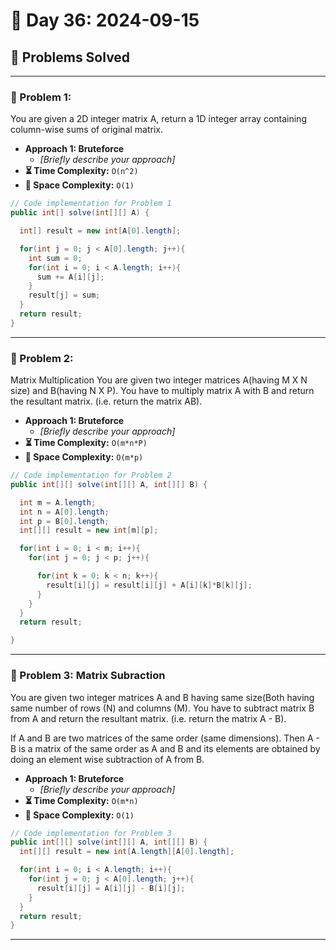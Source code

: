 
# 📅 Day 36: 2024-09-15

## 🚀 Problems Solved

---

### 🧩 Problem 1: 
  You are given a 2D integer matrix A, return a 1D integer array containing column-wise sums of original matrix.
- **Approach 1: Bruteforce**
  - *[Briefly describe your approach]*
- **⏳ Time Complexity:** `O(n^2)`
- **💾 Space Complexity:** `O(1)`

```java
// Code implementation for Problem 1
public int[] solve(int[][] A) {

  int[] result = new int[A[0].length];

  for(int j = 0; j < A[0].length; j++){
    int sum = 0;
    for(int i = 0; i < A.length; i++){
      sum += A[i][j];
    }
    result[j] = sum;
  }
  return result;
}
```
---

### 🧩 Problem 2: 
Matrix Multiplication
You are given two integer matrices A(having M X N size) and B(having N X P). You have to multiply matrix A with B and return the resultant matrix. (i.e. return the matrix AB).

- **Approach 1: Bruteforce**
  - *[Briefly describe your approach]*
- **⏳ Time Complexity:** `O(m*n*P)`
- **💾 Space Complexity:** `O(m*p)`

```java
// Code implementation for Problem 2
public int[][] solve(int[][] A, int[][] B) {

  int m = A.length;
  int n = A[0].length;
  int p = B[0].length;
  int[][] result = new int[m][p];

  for(int i = 0; i < m; i++){
    for(int j = 0; j < p; j++){

      for(int k = 0; k < n; k++){
        result[i][j] = result[i][j] + A[i][k]*B[k][j];
      }
    }
  }
  return result;

}
```
---

### 🧩 Problem 3: Matrix Subraction
You are given two integer matrices A and B having same size(Both having same number of rows (N) and columns (M). You have to subtract matrix B from A and return the resultant matrix. (i.e. return the matrix A - B).

If A and B are two matrices of the same order (same dimensions). Then A - B is a matrix of the same order as A and B and its elements are obtained by doing an element wise subtraction of A from B.
- **Approach 1: Bruteforce**
  - *[Briefly describe your approach]*
- **⏳ Time Complexity:** `O(m*n)`
- **💾 Space Complexity:** `O(1)`

```java
// Code implementation for Problem 3
public int[][] solve(int[][] A, int[][] B) {
  int[][] result = new int[A.length][A[0].length];

  for(int i = 0; i < A.length; i++){
    for(int j = 0; j < A[0].length; j++){
      result[i][j] = A[i][j] - B[i][j];
    }
  }
  return result;
}
```
---

